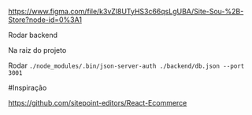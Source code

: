 https://www.figma.com/file/k3vZl8UTyHS3c66qsLgUBA/Site-Sou-%2B-Store?node-id=0%3A1

Rodar backend

Na raiz do projeto 

Rodar
`./node_modules/.bin/json-server-auth ./backend/db.json --port 3001`

#Inspiração

https://github.com/sitepoint-editors/React-Ecommerce
